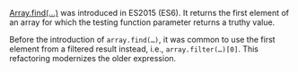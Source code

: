 [Array.find(…)](https://developer.mozilla.org/en-US/docs/Web/JavaScript/Reference/Global_Objects/Array/find) was introduced in ES2015 (ES6).
It returns the first element of an array for which the testing function parameter returns a truthy value. 

Before the introduction of `array.find(…)`, it was common to use the first element from a filtered result instead, i.e., `array.filter(…)[0]`. This refactoring modernizes the older expression.